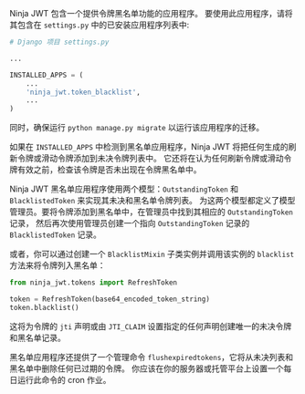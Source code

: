 
Ninja JWT 包含一个提供令牌黑名单功能的应用程序。
要使用此应用程序，请将其包含在 `settings.py` 中的已安装应用程序列表中:

```python
# Django 项目 settings.py

...

INSTALLED_APPS = (
    ...
    'ninja_jwt.token_blacklist',
    ...
)
```

同时，确保运行 `python manage.py migrate` 以运行该应用程序的迁移。

如果在 `INSTALLED_APPS` 中检测到黑名单应用程序，Ninja JWT 将把任何生成的刷新令牌或滑动令牌添加到未决令牌列表中。
它还将在认为任何刷新令牌或滑动令牌有效之前，检查该令牌是否未出现在令牌黑名单中。

Ninja JWT 黑名单应用程序使用两个模型：`OutstandingToken` 和 `BlacklistedToken` 来实现其未决和黑名单令牌列表。
为这两个模型都定义了模型管理员。要将令牌添加到黑名单中，在管理员中找到其相应的 `OutstandingToken` 记录，
然后再次使用管理员创建一个指向 `OutstandingToken` 记录的 `BlacklistedToken` 记录。

或者，你可以通过创建一个 `BlacklistMixin` 子类实例并调用该实例的 `blacklist` 方法来将令牌列入黑名单：

```python
from ninja_jwt.tokens import RefreshToken

token = RefreshToken(base64_encoded_token_string)
token.blacklist()
```

这将为令牌的 `jti` 声明或由 `JTI_CLAIM` 设置指定的任何声明创建唯一的未决令牌和黑名单记录。

黑名单应用程序还提供了一个管理命令 `flushexpiredtokens`，它将从未决列表和黑名单中删除任何已过期的令牌。
你应该在你的服务器或托管平台上设置一个每日运行此命令的 cron 作业。
